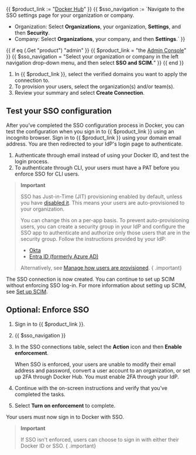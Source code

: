 {{ $product_link := "[Docker Hub](https://hub.docker.com)" }}
{{ $sso_navigation := `Navigate to the SSO settings page for your organization or company.
   - Organization: Select **Organizations**, your organization, **Settings**, and then **Security**.
   - Company: Select **Organizations**, your company, and then **Settings**.` }}

{{ if eq (.Get "product") "admin" }}
  {{ $product_link = "the [Admin Console](https://admin.docker.com)" }}
  {{ $sso_navigation = "Select your organization or company in the left navigation drop-down menu, and then select **SSO and SCIM.**" }}
{{ end }}

1. In {{ $product_link }}, select the verified domains you want to apply the connection to.
2. To provision your users, select the organization(s) and/or team(s).
3. Review your summary and select **Create Connection**.

## Test your SSO configuration

After you’ve completed the SSO configuration process in Docker, you can test the configuration when you sign in to {{ $product_link }} using an incognito browser. Sign in to {{ $product_link }} using your domain email address. You are then redirected to your IdP's login page to authenticate.

1. Authenticate through email instead of using your Docker ID, and test the login process.
2. To authenticate through CLI, your users must have a PAT before you enforce SSO for CLI users.

>**Important**
>
> SSO has Just-in-Time (JIT) provisioning enabled by default, unless you have [disabled it](/security/for-admins/provisioning/just-in-time/#sso-authentication-with-jit-provisioning-disabled). This means your users are auto-provisioned to your organization.
>
> You can change this on a per-app basis. To prevent auto-provisioning users, you can create a security group in your IdP and configure the SSO app to authenticate and authorize only those users that are in the security group. Follow the instructions provided by your IdP:
>
> - [Okta](https://help.okta.com/en-us/Content/Topics/Security/policies/configure-app-signon-policies.htm)
> - [Entra ID (formerly Azure AD)](https://learn.microsoft.com/en-us/azure/active-directory/develop/howto-restrict-your-app-to-a-set-of-users)
>
> Alternatively, see [Manage how users are provisioned](/security/for-admins/single-sign-on/manage/#manage-how-users-are-provisioned).
{ .important}

The SSO connection is now created. You can continue to set up SCIM without enforcing SSO log-in. For more information about setting up SCIM, see [Set up SCIM](/security/for-admins/provisioning/scim/).

## Optional: Enforce SSO

1. Sign in to {{ $product_link }}.
2. {{ $sso_navigation }}
3. In the SSO connections table, select the **Action** icon and then **Enable enforcement**.

   When SSO is enforced, your users are unable to modify their email address and password, convert a user account to an organization, or set up 2FA through Docker Hub. You must enable 2FA through your IdP.

4. Continue with the on-screen instructions and verify that you’ve completed the tasks.
5. Select **Turn on enforcement** to complete.

Your users must now sign in to Docker with SSO.

> **Important**
>
> If SSO isn't enforced, users can choose to sign in with either their Docker ID or SSO.
{ .important}
